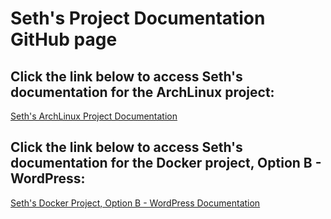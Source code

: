 # Seth's Project Documentation GitHub page

## Click the link below to access Seth's documentation for the ArchLinux project:
[Seth's ArchLinux Project Documentation](https://jetman2401.github.io/arch_documentation)

## Click the link below to access Seth's documentation for the Docker project, Option B - WordPress: 
[Seth's Docker Project, Option B - WordPress Documentation](https://jetman2401.github.io/Docker_WordPress)
